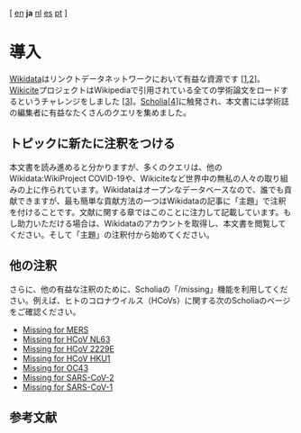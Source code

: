 <!--- THIS FILE IS AUTOGENERATED. DO NOT EDIT IT. -->

[ [en](../intro.md) **ja** [nl](../nl/intro.md) [es](../es/intro.md) [pt](../pt/intro.md)  ]

# 導入

[Wikidata](https://wikidata.org/)はリンクトデータネットワークにおいて有益な資源です [<a href="#citeref1">1</a>,<a href="#citeref2">2</a>]。[Wikicite](http://wikicite.org/)プロジェクトはWikipediaで引用されている全ての学術論文をロードするというチャレンジをしました [<a href="#citeref3">3</a>]。[Scholia](https://scholia.toolforge.org/)[<a href="#citeref4">4</a>]に触発され、本文書には学術誌の編集者に有益なたくさんのクエリを集めました。

## トピックに新たに注釈をつける

本文書を読み進めると分かりますが、多くのクエリは、他のWikidata:WikiProject COVID-19や、Wikiciteなど世界中の無私の人々の取り組みの上に作られています。Wikidataはオープンなデータベースなので、誰でも貢献できますが、最も簡単な貢献方法の一つはWikidataの記事に「主題」で注釈を付けることです。文献に関する章ではこのことに注力して記載しています。もし助力いただける場合は、Wikidataのアカウントを取得し、本文書を閲覧してください。そして「主題」の注釈付から始めてください。 

## 他の注釈

さらに、他の有益な注釈のために、Scholiaの「/missing」機能を利用してください。例えば、ヒトのコロナウイルス（HCoVs）に関する次のScholiaのページをご確認ください。

* [Missing for MERS](https://scholia.toolforge.org/topic/Q4902157/missing)
* [Missing for HCoV NL63](https://scholia.toolforge.org/topic/Q8351095/missing)
* [Missing for HCoV 2229E](https://scholia.toolforge.org/topic/Q16983356/missing)
* [Missing for HCoV HKU1](https://scholia.toolforge.org/topic/Q16983360/missing)
* [Missing for OC43](https://scholia.toolforge.org/topic/Q16991954/missing)
* [Missing for SARS-CoV-2](https://scholia.toolforge.org/topic/Q82069695/missing)
* [Missing for SARS-CoV-1](https://scholia.toolforge.org/topic/Q85438966/missing)

## 参考文献


